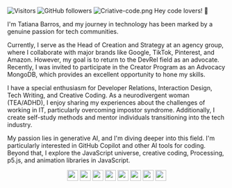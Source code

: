 ![Visitors](https://api.visitorbadge.io/api/visitors?path=https%3A%2F%2Fgithub.com%2Ftatyquebralayout&countColor=%23263759&style=plastic)
![GitHub followers](https://img.shields.io/github/followers/umataldetatiana?style=social)
![Criative-code.png](https://i.postimg.cc/508BnLXd/Criative-code.png)
Hey code lovers! 👋

 I'm Tatiana Barros, and my journey in technology has been marked by a genuine passion for tech communities.

Currently, I serve as the Head of Creation and Strategy at an agency group, where I collaborate with major brands like Google, TikTok, Pinterest, and Amazon. 
However, my goal is to return to the DevRel field as an advocate. Recently, I was invited to participate in the Creator Program as an Advocacy MongoDB, which provides an excellent opportunity to hone my skills.

I have a special enthusiasm for Developer Relations, Interaction Design, Tech Writing, and Creative Coding. As a neurodivergent woman (TEA/ADHD), I enjoy sharing my experiences about the challenges of working in IT, particularly overcoming impostor syndrome. Additionally, I create self-study methods and mentor individuals transitioning into the tech industry.

My passion lies in generative AI, and I'm diving deeper into this field. I'm particularly interested in GitHub Copilot and other AI tools for coding. Beyond that, I explore the JavaScript universe, creative coding, Processing, p5.js, and animation libraries in JavaScript.


<p align="center">
 
<img src="https://img.shields.io/badge/javascript-%23F7DF1E.svg?&style=for-the-badge&logo=javascript&logoColor=black" height="25"/>
<img src="https://img.shields.io/badge/node.js%20-%2343853D.svg?&style=for-the-badge&logo=node.js&logoColor=white" height="25"/>
<img src="https://img.shields.io/badge/react%20-%2320232a.svg?&style=for-the-badge&logo=react&logoColor=%2361DAFB" height="25"/>
<img src="https://img.shields.io/badge/angular%20-%23DD0031.svg?&style=for-the-badge&logo=angular&logoColor=white" height="25"/>
<img src="https://img.shields.io/badge/postgres-%23316192.svg?&style=for-the-badge&logo=postgresql&logoColor=white" height="25"/>
<img src="https://img.shields.io/badge/-npm-CB3837?style=flat-square&logo=npm" height="25"/>
<img src="https://img.shields.io/badge/-GitHub-181717?style=flat-square&logo=github" height="25"/>
<img src="https://img.shields.io/badge/MongoDB-%234ea94b.svg?&style=for-the-badge&logo=mongodb&logoColor=white" height="25"/>

</p>
